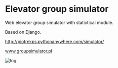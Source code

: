 # Elevator group simulator

Web elevator group simulator with statictical module. 

Based on Django.

http://piotrekps.pythonanywhere.com/simulator/

www.groupsimulator.pl


![log](https://user-images.githubusercontent.com/26420051/27590517-41290d4a-5b4f-11e7-8243-9bda22a339f2.png)
